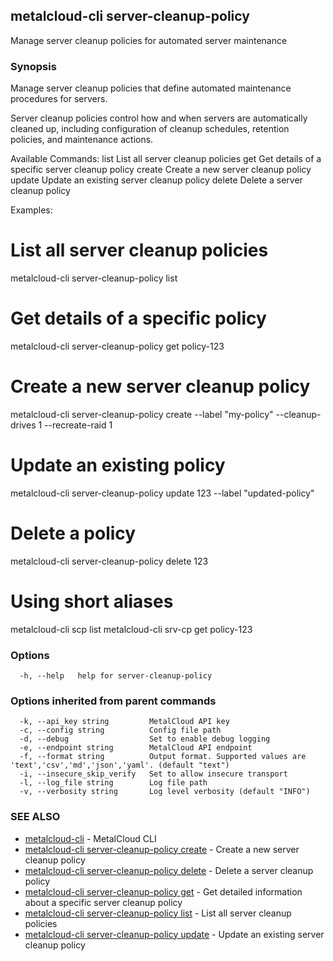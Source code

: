 ## metalcloud-cli server-cleanup-policy

Manage server cleanup policies for automated server maintenance

### Synopsis

Manage server cleanup policies that define automated maintenance procedures for servers.

Server cleanup policies control how and when servers are automatically cleaned up,
including configuration of cleanup schedules, retention policies, and maintenance actions.

Available Commands:
  list      List all server cleanup policies
  get       Get details of a specific server cleanup policy
  create    Create a new server cleanup policy
  update    Update an existing server cleanup policy
  delete    Delete a server cleanup policy

Examples:
  # List all server cleanup policies
  metalcloud-cli server-cleanup-policy list

  # Get details of a specific policy
  metalcloud-cli server-cleanup-policy get policy-123

  # Create a new server cleanup policy
  metalcloud-cli server-cleanup-policy create --label "my-policy" --cleanup-drives 1 --recreate-raid 1

  # Update an existing policy
  metalcloud-cli server-cleanup-policy update 123 --label "updated-policy"

  # Delete a policy
  metalcloud-cli server-cleanup-policy delete 123

  # Using short aliases
  metalcloud-cli scp list
  metalcloud-cli srv-cp get policy-123

### Options

```
  -h, --help   help for server-cleanup-policy
```

### Options inherited from parent commands

```
  -k, --api_key string         MetalCloud API key
  -c, --config string          Config file path
  -d, --debug                  Set to enable debug logging
  -e, --endpoint string        MetalCloud API endpoint
  -f, --format string          Output format. Supported values are 'text','csv','md','json','yaml'. (default "text")
  -i, --insecure_skip_verify   Set to allow insecure transport
  -l, --log_file string        Log file path
  -v, --verbosity string       Log level verbosity (default "INFO")
```

### SEE ALSO

* [metalcloud-cli](metalcloud-cli.md)	 - MetalCloud CLI
* [metalcloud-cli server-cleanup-policy create](metalcloud-cli_server-cleanup-policy_create.md)	 - Create a new server cleanup policy
* [metalcloud-cli server-cleanup-policy delete](metalcloud-cli_server-cleanup-policy_delete.md)	 - Delete a server cleanup policy
* [metalcloud-cli server-cleanup-policy get](metalcloud-cli_server-cleanup-policy_get.md)	 - Get detailed information about a specific server cleanup policy
* [metalcloud-cli server-cleanup-policy list](metalcloud-cli_server-cleanup-policy_list.md)	 - List all server cleanup policies
* [metalcloud-cli server-cleanup-policy update](metalcloud-cli_server-cleanup-policy_update.md)	 - Update an existing server cleanup policy

